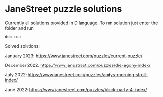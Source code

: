 # JaneStreet puzzle solutions
Currently all solutions provided in D language. To run solution just enter the folder and run

`dub run`

Solved solutions:

January 2023: https://www.janestreet.com/puzzles/current-puzzle/

December 2022: https://www.janestreet.com/puzzles/die-agony-index/

July 2022: https://www.janestreet.com/puzzles/andys-morning-stroll-index/

June 2022: https://www.janestreet.com/puzzles/block-party-4-index/
